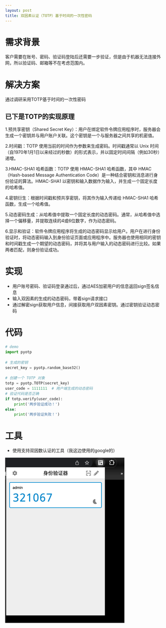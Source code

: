 ```yaml
---
layout: post 
title: 双因素认证（TOTP）基于时间的一次性密码
---
```


# 需求背景

客户需要在账号、密码、验证码登陆后还需要一步验证，但是由于机器无法连接外网，所以验证码、邮箱等不在考虑范围内。

# 解决方案

通过调研采用TOTP基于时间的一次性密码

## 已下是TOTP的实现原理

1.预共享密钥（Shared Secret Key）：用户在绑定软件令牌应用程序时，服务器会生成一个密钥并与用户账户关联。这个密钥是一个与服务器之间共享的机密值。

2.时间戳：TOTP 使用当前的时间作为参数来生成密码。时间戳通常以 Unix 时间（自1970年1月1日以来经过的秒数）的形式表示，并以固定时间间隔（例如30秒）递增。

3.HMAC-SHA1 哈希函数：TOTP 使用 HMAC-SHA1 哈希函数，其中 HMAC（Hash-based Message Authentication Code）是一种结合密钥和消息进行身份验证的算法。HMAC-SHA1
以密钥和输入数据作为输入，并生成一个固定长度的哈希值。

4.密钥衍生：根据时间戳和预共享密钥，将其作为输入传递给 HMAC-SHA1 哈希函数，生成一个哈希值。

5.动态密码生成：从哈希值中提取一个固定长度的动态密码。通常，从哈希值中选择一个偏移量，并提取连续的4或6位数字，作为动态密码。

6.显示和验证：软件令牌应用程序将生成的动态密码显示给用户。用户在进行身份验证时，将动态密码输入到身份验证页面或应用程序中。服务器也使用相同的密钥和时间戳生成一个期望的动态密码，并将其与用户输入的动态密码进行比较。如果两者匹配，则身份验证成功。

# 实现

- 用户账号密码、验证码登录通过后，通过AES加密用户的信息返回sign签名信息
- 输入双因素的生成的动态密码，带着sign请求接口
- 通过解密sign获取用户信息，间接获取用户双因素密钥。通过密钥验证动态密码
# 代码
```python
# demo
import pyotp

# 生成的密钥
secret_key = pyotp.random_base32()

# 创建一个 TOTP 对象
totp = pyotp.TOTP(secret_key)
user_code = 1111111  # 用户端生成的动态密码
# 验证代码是否正确
if totp.verify(user_code):
    print('两步验证成功！')
else:
    print('两步验证失败！')
```
# 工具
- 使用支持双因数认证的工具（我这边使用的google的）

![img.png](/images/blog/2023-07-12.png)
